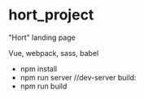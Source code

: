 # hort_project

"Hort" landing page

Vue, webpack, sass, babel

- npm install
- npm run server //dev-server
  build:
- npm run build
